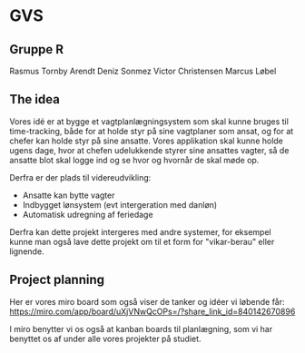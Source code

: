 # GVS

## Gruppe R
Rasmus Tornby Arendt
Deniz Sonmez
Victor Christensen
Marcus Løbel

## The idea

Vores idé er at bygge et vagtplanlægningsystem som skal kunne bruges til time-tracking, både for at holde styr på sine vagtplaner som ansat, og for at chefer kan holde styr på sine ansatte.
Vores applikation skal kunne holde ugens dage, hvor at chefen udelukkende styrer sine ansattes vagter, så de ansatte blot skal logge ind og se hvor og hvornår de skal møde op.

Derfra er der plads til videreudvikling:
- Ansatte kan bytte vagter
- Indbygget lønsystem (evt intergeration med danløn)
- Automatisk udregning af feriedage

Derfra kan dette projekt intergeres med andre systemer, for eksempel kunne man også lave dette projekt om til et form for "vikar-berau" eller lignende.

## Project planning

Her er vores miro board som også viser de tanker og idéer vi løbende får:
https://miro.com/app/board/uXjVNwQcOPs=/?share_link_id=840142670896

I miro benytter vi os også at kanban boards til planlægning, som vi har benyttet os af under alle vores projekter på studiet.
